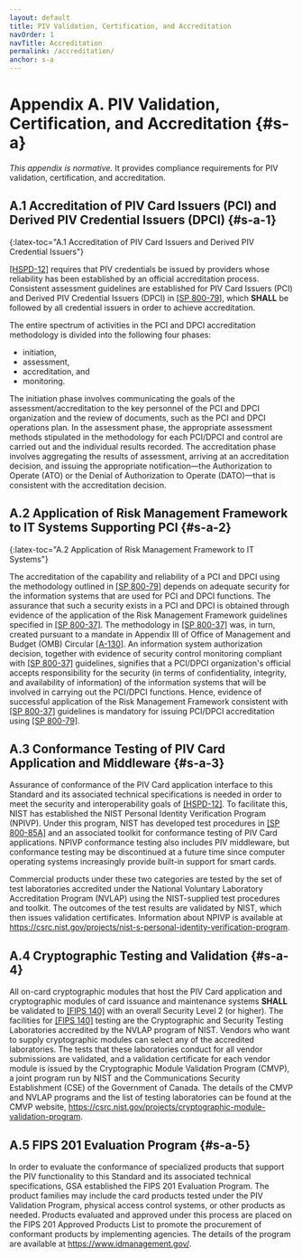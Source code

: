 ```yaml
---
layout: default
title: PIV Validation, Certification, and Accreditation
navOrder: 1
navTitle: Accreditation
permalink: /accreditation/
anchor: s-a
---
```

# Appendix A. PIV Validation, Certification, and Accreditation {#s-a}

_This appendix is normative._ It provides compliance requirements for PIV validation, certification, and accreditation.

## A.1 Accreditation of PIV Card Issuers (PCI) and Derived PIV Credential Issuers (DPCI) {#s-a-1}
{:latex-toc="A.1 Accreditation of PIV Card Issuers and Derived PIV Credential Issuers"}

[[HSPD-12]](references.md#ref-HSPD-12) requires that PIV credentials be issued by providers whose reliability has been established by an
official accreditation process. Consistent assessment guidelines are established for PIV Card Issuers (PCI) and Derived PIV Credential Issuers (DPCI) in [[SP 800-79]](references.md#ref-SP-800-79), which **SHALL** be followed by all credential issuers in order to achieve accreditation.

The entire spectrum of activities in the PCI and DPCI accreditation methodology is divided into the following four
phases:

- initiation,
- assessment,
- accreditation, and
- monitoring.

The initiation phase involves communicating the goals of the assessment/accreditation to the key
personnel of the PCI and DPCI organization and the review of documents, such as the PCI and DPCI operations plan. In the
assessment phase, the appropriate assessment methods stipulated in the methodology for each PCI/DPCI and control
are carried out and the individual results recorded. The accreditation phase involves aggregating the
results of assessment, arriving at an accreditation decision, and issuing the appropriate notification&mdash;the
Authorization to Operate (ATO) or the Denial of Authorization to Operate (DATO)&mdash;that is consistent with
the accreditation decision.

## A.2 Application of Risk Management Framework to IT Systems Supporting PCI {#s-a-2}
{:latex-toc="A.2 Application of Risk Management Framework to IT Systems"}

The accreditation of the capability and reliability of a PCI and DPCI using the methodology outlined in [[SP 800-79]](references.md#ref-SP-800-79) depends on adequate security for the information systems that are used for PCI and DPCI functions. The
assurance that such a security exists in a PCI and DPCI is obtained through evidence of the application of the Risk
Management Framework guidelines specified in [[SP 800-37]](references.md#ref-SP-800-37). The methodology in [[SP 800-37]](references.md#ref-SP-800-37) was, in turn,
created pursuant to a mandate in Appendix III of Office of Management and Budget (OMB) Circular
[[A-130]](references.md#ref-A-130). An information system authorization decision, together with evidence of security control
monitoring compliant with [[SP 800-37]](references.md#ref-SP-800-37) guidelines, signifies that a PCI/DPCI organization's official accepts
responsibility for the security (in terms of confidentiality, integrity, and availability of information) of the
information systems that will be involved in carrying out the PCI/DPCI functions. Hence, evidence of
successful application of the Risk Management Framework consistent with [[SP 800-37]](references.md#ref-SP-800-37) guidelines is
mandatory for issuing PCI/DPCI accreditation using [[SP 800-79]](references.md#ref-SP-800-79). 

## A.3 Conformance Testing of PIV Card Application and Middleware {#s-a-3}

Assurance of conformance of the PIV Card application interface to this Standard
and its associated technical specifications is needed in order to meet the security and interoperability
goals of [[HSPD-12]](references.md#ref-HSPD-12). To facilitate this, NIST has established the NIST Personal Identity Verification
Program (NPIVP). Under this program, NIST has developed test procedures in [[SP 800-85A]](references.md#ref-SP-800-85A) and an associated toolkit
for conformance testing of PIV Card applications. NPIVP conformance testing also includes PIV middleware, but conformance testing may be discontinued at a future time since computer operating systems increasingly provide built-in support for smart cards.

Commercial products under these two categories are tested by the set of test laboratories accredited under
the National Voluntary Laboratory Accreditation Program (NVLAP) using the NIST-supplied
test procedures and toolkit. The outcomes of the test results are validated by NIST, which then issues
validation certificates. Information about NPIVP is available at
<https://csrc.nist.gov/projects/nist-s-personal-identity-verification-program>.

## A.4 Cryptographic Testing and Validation {#s-a-4}

All on-card cryptographic modules that host the PIV Card application and cryptographic modules of card
issuance and maintenance systems **SHALL** be validated to [[FIPS 140]](references.md#ref-FIPS140) with an overall Security Level 2 (or
higher). The facilities for [[FIPS 140]](references.md#ref-FIPS140) testing are the Cryptographic and Security Testing Laboratories
accredited by the NVLAP program of NIST. Vendors who want to supply cryptographic modules can
select any of the accredited laboratories. The tests that these laboratories conduct for all vendor
submissions are validated, and a validation certificate for each vendor module is issued by the
Cryptographic Module Validation Program (CMVP), a joint program run by NIST and the
Communications Security Establishment (CSE) of the Government of Canada. The details of the CMVP
and NVLAP programs and the list of testing laboratories can be found at the CMVP website,
<https://csrc.nist.gov/projects/cryptographic-module-validation-program>.

## A.5 FIPS 201 Evaluation Program {#s-a-5}

In order to evaluate the conformance of specialized products that support the PIV functionality to
this Standard and its associated technical specifications, GSA
established the FIPS 201 Evaluation Program. The product families may include
the card products tested under the PIV Validation Program, physical access control systems, or other products as needed. Products evaluated and
approved under this process are placed on the FIPS 201 Approved Products List to promote the procurement
of conformant products by implementing agencies. The details of the program are available at
<https://www.idmanagement.gov/>.
